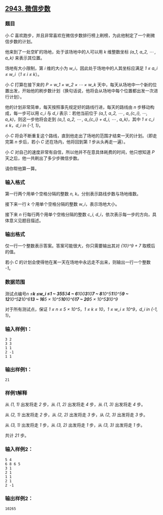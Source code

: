 ## [2943. 微信步数](https://www.acwing.com/problem/content/2946/)

### 题目

小 *C* 喜欢跑步，并且非常喜欢在微信步数排行榜上刷榜，为此他制定了一个刷微信步数的计划。

他来到了一处空旷的场地，处于该场地中的人可以用 *k* 维整数坐标 *(a_1, a_2, ⋯ , a_k)* 来表示其位置。

场地有大小限制，第 *i* 维的大小为 *w_i*，因此处于场地中的人其坐标应满足 *1 ≤ a_i ≤ w_i*（*1 ≤ i ≤ k*）。

小 *C* 打算在接下来的 *P = w_1 × w_2 × ⋯ × w_k* 天中，每天从场地中一个新的位置出发，开始他的刷步数计划（换句话说，他将会从场地中每个位置都出发一次进行计划）。

他的计划非常简单，每天按照事先规定好的路线行进，每天的路线由 *n* 步移动构成，每一步可以用 *c_i* 与 *d_i* 表示：若他当前位于 *(a_1, a_2, ⋯ , a_{c_i}, ⋯, a_k)*，则这一步他将会走到 *(a_1, a_2, ⋯ , a_{c_i} + d_i, ⋯ , a_k)*，其中 *1 ≤ c_i ≤ k*，*d_i in {-1, 1}*。

小 *C* 将会不断重复这个路线，直到他走出了场地的范围才结束一天的计划。（即走完第 *n* 步后，若小 *C* 还在场内，他将回到第 *1* 步从头再走一遍）。

小 *C* 对自己的速度非常有自信，所以他并不在意具体耗费的时间，他只想知道 *P* 天之后，他一共刷出了多少步微信步数。

请你帮他算一算。

### 输入格式

第一行两个用单个空格分隔的整数 *n, k*。分别表示路线步数与场地维数。

接下来一行 *k* 个用单个空格分隔的整数 *w_i*，表示场地大小。

接下来 *n* 行每行两个用单个空格分隔的整数 *c_i, d_i*，依次表示每一步的方向，具体意义见题目描述。

### 输出格式

仅一行一个整数表示答案。答案可能很大，你只需要输出其对 *{10}^9 + 7* 取模后的值。

若小 *C* 的计划会使得他在某一天在场地中永远走不出来，则输出一行一个整数 *-1*。

### 数据范围

测试点编号*n ≤**k ≤**w_i ≤**1 ~ 3**5**5**3**4 ~ 6**100**3**10**7 ~ 8**10^5**1**10^5**9 ~ 12**10^5**2**10^6**13 ~ 16**5 × 10^5**10**10^6**17 ~ 20**5 × 10^5**3**10^9*

对于所有测试点，保证 *1 ≤ n ≤ 5 × 10^5*，*1 ≤ k ≤ 10*，*1 ≤ w_i ≤ 10^9*，*d_i in {-1, 1}*。

### 输入样例1：

```
3 2
3 3
1 1
2 -1
1 1
```

### 输出样例1：

```
21
```

### 样例1解释

从 *(1, 1)* 出发将走 *2* 步，从 *(1, 2)* 出发将走 *4* 步，从 *(1, 3)* 出发将走 *4* 步。

从 *(2, 1)* 出发将走 *2* 步，从 *(2, 2)* 出发将走 *3* 步，从 *(2, 3)* 出发将走 *3* 步。

从 *(3, 1)* 出发将走 *1* 步，从 *(3, 2)* 出发将走 *1* 步，从 *(3, 3)* 出发将走 *1* 步。

共计 *21* 步。

### 输入样例2：

```
5 4
6 8 6 5
3 1
2 1
1 1
2 1
2 -1
```

### 输出样例2：

```
10265
```

